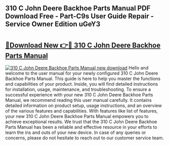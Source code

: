 ## 310 C John Deere Backhoe Parts Manual PDF Download Free - Part-C9s User Guide Repair - Service Owner Edition uGeY3

# <h2><a href="http://bc76196.oget.top/?id=310+C+John+Deere+Backhoe+Parts+Manual">🔗Download New 👉🔴 310 C John Deere Backhoe Parts Manual</a></h2>

[![310 C John Deere Backhoe Parts Manual new download](https://i.imgur.com/5g1atiW.png)](http://bc76196.oget.top/?id=310+C+John+Deere+Backhoe+Parts+Manual)
Hello and welcome to the user manual for your newly configured 310 C John Deere Backhoe Parts Manual. This guide is here to help you master the functions and capabilities of your product. Inside, you will find detailed instructions for installation, usage, maintenance, and troubleshooting. To ensure a successful experience with your new 310 C John Deere Backhoe Parts Manual, we recommend reading this user manual carefully. It contains detailed information on product setup, usage instructions, and an overview of the various features and capabilities. With features like list of features, your new 310 C John Deere Backhoe Parts Manual empowers you to achieve exceptional results. We trust that the 310 C John Deere Backhoe Parts Manual has been a reliable and effective resource in your efforts to learn the ins and outs of your new device. In case of any queries or concerns, please do not hesitate to reach out to our customer service team.
